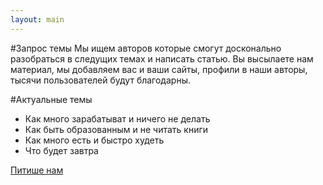 ```yaml
---
layout: main
---
```


#Запрос темы
Мы ищем авторов которые смогут досконально разобраться в следущих темах и написать статью.
Вы высылаете нам материал, мы добавляем вас и ваши сайты, профили в наши авторы, тысячи пользователей будут благодарны.

#Актуальные темы

* Как много зарабатыват и ничего не делать
* Как быть образованным и не читать книги
* Как много есть и быстро худеть
* Что будет завтра

[Питише нам](/content/napisat-v-redaktsiyu.html)
